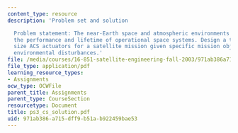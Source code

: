 ```yaml
---
content_type: resource
description: 'Problem set and solution

  Problem statement: The near-Earth space and atmospheric environments strongly influence
  the performance and lifetime of operational space systems. Design a tool that helps
  size ACS actuators for a satellite mission given specific mission objectives and
  environmental disturbances.'
file: /media/courses/16-851-satellite-engineering-fall-2003/971ab386a715dff9b51ab922459bae53_ps3_cs_solution.pdf
file_type: application/pdf
learning_resource_types:
- Assignments
ocw_type: OCWFile
parent_title: Assignments
parent_type: CourseSection
resourcetype: Document
title: ps3_cs_solution.pdf
uid: 971ab386-a715-dff9-b51a-b922459bae53
---
```

